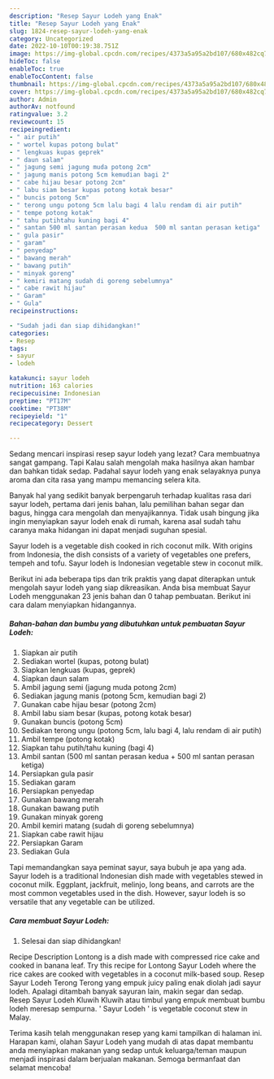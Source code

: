 ```yaml
---
description: "Resep Sayur Lodeh yang Enak"
title: "Resep Sayur Lodeh yang Enak"
slug: 1824-resep-sayur-lodeh-yang-enak
category: Uncategorized
date: 2022-10-10T00:19:38.751Z
image: https://img-global.cpcdn.com/recipes/4373a5a95a2bd107/680x482cq70/sayur-lodeh-foto-resep-utama.jpg
hideToc: false
enableToc: true
enableTocContent: false
thumbnail: https://img-global.cpcdn.com/recipes/4373a5a95a2bd107/680x482cq70/sayur-lodeh-foto-resep-utama.jpg
cover: https://img-global.cpcdn.com/recipes/4373a5a95a2bd107/680x482cq70/sayur-lodeh-foto-resep-utama.jpg
author: Admin
authorAv: notfound
ratingvalue: 3.2
reviewcount: 15
recipeingredient:
- " air putih"
- " wortel kupas potong bulat"
- " lengkuas kupas geprek"
- " daun salam"
- " jagung semi jagung muda potong 2cm"
- " jagung manis potong 5cm kemudian bagi 2"
- " cabe hijau besar potong 2cm"
- " labu siam besar kupas potong kotak besar"
- " buncis potong 5cm"
- " terong ungu potong 5cm lalu bagi 4 lalu rendam di air putih"
- " tempe potong kotak"
- " tahu putihtahu kuning bagi 4"
- " santan 500 ml santan perasan kedua  500 ml santan perasan ketiga"
- " gula pasir"
- " garam"
- " penyedap"
- " bawang merah"
- " bawang putih"
- " minyak goreng"
- " kemiri matang sudah di goreng sebelumnya"
- " cabe rawit hijau"
- " Garam"
- " Gula"
recipeinstructions:

- "Sudah jadi dan siap dihidangkan!"
categories:
- Resep
tags:
- sayur
- lodeh

katakunci: sayur lodeh 
nutrition: 163 calories
recipecuisine: Indonesian
preptime: "PT17M"
cooktime: "PT38M"
recipeyield: "1"
recipecategory: Dessert

---
```



Sedang mencari inspirasi resep sayur lodeh yang lezat? Cara membuatnya sangat gampang. Tapi Kalau salah mengolah maka hasilnya akan hambar dan bahkan tidak sedap. Padahal sayur lodeh yang enak selayaknya punya aroma dan cita rasa yang mampu memancing selera kita.


Banyak hal yang sedikit banyak berpengaruh terhadap kualitas rasa dari sayur lodeh, pertama dari jenis bahan, lalu pemilihan bahan segar dan bagus, hingga cara mengolah dan menyajikannya. Tidak usah bingung jika ingin menyiapkan sayur lodeh enak di rumah, karena asal sudah tahu caranya maka hidangan ini dapat menjadi suguhan spesial.

Sayur lodeh is a vegetable dish cooked in rich coconut milk. With origins from Indonesia, the dish consists of a variety of vegetables one prefers, tempeh and tofu. Sayur lodeh is Indonesian vegetable stew in coconut milk.


Berikut ini ada beberapa tips dan trik praktis yang dapat diterapkan untuk mengolah sayur lodeh yang siap dikreasikan. Anda bisa membuat Sayur Lodeh menggunakan 23 jenis bahan dan 0 tahap pembuatan. Berikut ini cara dalam menyiapkan hidangannya.

<!--inarticleads1-->

##### Bahan-bahan dan bumbu yang dibutuhkan untuk pembuatan Sayur Lodeh:

1. Siapkan  air putih
1. Sediakan  wortel (kupas, potong bulat)
1. Siapkan  lengkuas (kupas, geprek)
1. Siapkan  daun salam
1. Ambil  jagung semi (jagung muda potong 2cm)
1. Sediakan  jagung manis (potong 5cm, kemudian bagi 2)
1. Gunakan  cabe hijau besar (potong 2cm)
1. Ambil  labu siam besar (kupas, potong kotak besar)
1. Gunakan  buncis (potong 5cm)
1. Sediakan  terong ungu (potong 5cm, lalu bagi 4, lalu rendam di air putih)
1. Ambil  tempe (potong kotak)
1. Siapkan  tahu putih/tahu kuning (bagi 4)
1. Ambil  santan (500 ml santan perasan kedua + 500 ml santan perasan ketiga)
1. Persiapkan  gula pasir
1. Sediakan  garam
1. Persiapkan  penyedap
1. Gunakan  bawang merah
1. Gunakan  bawang putih
1. Gunakan  minyak goreng
1. Ambil  kemiri matang (sudah di goreng sebelumnya)
1. Siapkan  cabe rawit hijau
1. Persiapkan  Garam
1. Sediakan  Gula


Tapi memandangkan saya peminat sayur, saya bubuh je apa yang ada. Sayur lodeh is a traditional Indonesian dish made with vegetables stewed in coconut milk. Eggplant, jackfruit, melinjo, long beans, and carrots are the most common vegetables used in the dish. However, sayur lodeh is so versatile that any vegetable can be utilized. 

<!--inarticleads2-->

##### Cara membuat Sayur Lodeh:


1. Selesai dan siap dihidangkan!

Recipe Description Lontong is a dish made with compressed rice cake and cooked in banana leaf. Try this recipe for Lontong Sayur Lodeh where the rice cakes are cooked with vegetables in a coconut milk-based soup. Resep Sayur Lodeh Terong Terong yang empuk juicy paling enak diolah jadi sayur lodeh. Apalagi ditambah banyak sayuran lain, makin segar dan sedap. Resep Sayur Lodeh Kluwih Kluwih atau timbul yang empuk membuat bumbu lodeh meresap sempurna. &#39; Sayur Lodeh &#39; is vegetable coconut stew in Malay. 

Terima kasih telah menggunakan resep yang kami tampilkan di halaman ini. Harapan kami, olahan Sayur Lodeh yang mudah di atas dapat membantu anda menyiapkan makanan yang sedap untuk keluarga/teman maupun menjadi inspirasi dalam berjualan makanan. Semoga bermanfaat dan selamat mencoba!
